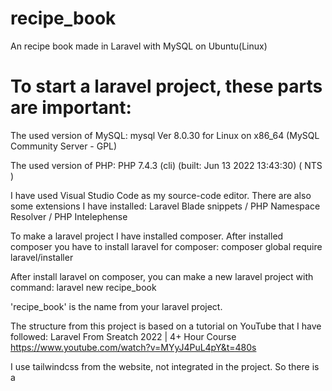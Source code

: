 # recipe_book
An recipe book made in Laravel with MySQL on Ubuntu(Linux)

# To start a laravel project, these parts are important:

The used version of MySQL: mysql  Ver 8.0.30 for Linux on x86_64 (MySQL Community Server - GPL)

The used version of PHP: PHP 7.4.3 (cli) (built: Jun 13 2022 13:43:30) ( NTS )

I have used Visual Studio Code as my source-code editor.
There are also some extensions I have installed:
Laravel Blade snippets / PHP Namespace Resolver / PHP Intelephense

To make a laravel project I have installed composer. 
After installed composer you have to install laravel for composer:
composer global require laravel/installer 

After install laravel on composer, you can make a new laravel project with command:
laravel new recipe_book

'recipe_book' is the name from your laravel project.

The structure from this project is based on a tutorial on YouTube that I have followed:
Laravel From Sreatch 2022 | 4+ Hour Course  https://www.youtube.com/watch?v=MYyJ4PuL4pY&t=480s  

I use tailwindcss from the website, not integrated in the project. So there is a <script> in the layout.blade

(The info behind is in dutch because it is a mnemonic for me)
Wat moet er in een receptenboek komen (de eerste opzet):
- het recept
- recept rubrieken
- keukengerei
- uitleg over het keukengerei
- ingrediënten
- hoeveelheid van de ingrediënten
- afbeeldingen van de ingrediënten
- uitleg over de ingrediënten
- de stappen die gedaan moeten worden
- die geschatte tijd die nodig is om het recept te maken
– een afbeelding van het eindresultaat
– de houdbaarheid
– commentaar

gebruikersaccounts:
Inloggen / uitloggen | Mijn account, naam aanpassen
Vrienden met andere gebruikersaccounts | recepten delen | toegangsrechten tot recepten managen
recepten:
Maken / aanpassen / verwijderen
Ingredientenlijst → Berekening kosten
Stappen, volgorde van stappen
Automatische doorrekening voor een hoeveelheid personen
ingredientendatabase:
Kosten per item/gewicht
